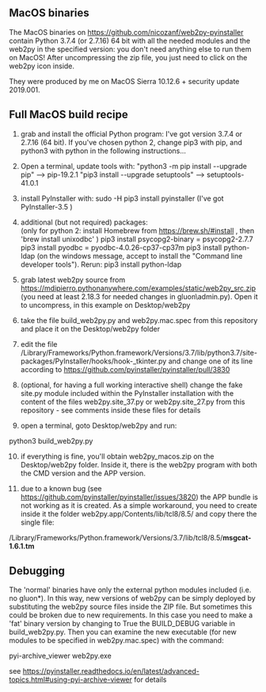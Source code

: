 ## MacOS binaries

The MacOS binaries on https://github.com/nicozanf/web2py-pyinstaller contain Python 3.7.4 (or 2.7.16) 64 bit with all the needed modules and the web2py in the specified version: you don't need anything else to run them on MacOS! After uncompressing the zip file, you just need to click on the web2py icon inside.  

They were produced by me on MacOS Sierra 10.12.6 + security update 2019.001.

## Full MacOS build recipe

1. grab and install the official Python program: I've got version 3.7.4 or 2.7.16 (64 bit). If you've chosen python 2, change pip3 with pip, and python3 with python in the following instructions...

2. Open a terminal, update tools with:
"python3 -m pip install --upgrade pip" --> pip-19.2.1
"pip3 install --upgrade setuptools" --> setuptools-41.0.1


3. install PyInstaller with: 
sudo -H pip3 install pyinstaller (I've got PyInstaller-3.5 )

4. additional (but not required) packages:  
(only for python 2: install Homebrew from https://brew.sh/#install , then 'brew install unixodbc' )
pip3 install psycopg2-binary = psycopg2-2.7.7
pip3 install pyodbc = pyodbc-4.0.26-cp37-cp37m
pip3 install python-ldap (on the windows message, accept to install the "Command line developer tools"). Rerun:
pip3 install python-ldap

5. grab latest web2py source from https://mdipierro.pythonanywhere.com/examples/static/web2py_src.zip (you need at least 2.18.3 for needed changes in gluon\admin.py). Open it to uncompress, in this example on Desktop/web2py


6. take the file build_web2py.py and web2py.mac.spec  from this repository and place it on the Desktop/web2py  folder  

7. edit the file /Library/Frameworks/Python.framework/Versions/3.7/lib/python3.7/site-packages/PyInstaller/hooks/hook-_tkinter.py and change one of its line according to https://github.com/pyinstaller/pyinstaller/pull/3830  

8. (optional, for having a full working interactive shell) change the fake site.py module included within the PyInstaller installation with the content of the files web2py.site_37.py or web2py.site_27.py from this repository - see comments inside these files for details

9. open a terminal, goto Desktop/web2py and run:  

python3 build_web2py.py

10. if everything is fine, you'll obtain web2py_macos.zip on the Desktop/web2py  folder. Inside it, there is the web2py program with both the CMD version and the APP version.  

11. due to a known bug (see https://github.com/pyinstaller/pyinstaller/issues/3820) the APP bundle is not working as it is created. As a simple workaround, you need to create inside it the folder web2py.app/Contents/lib/tcl8/8.5/ and copy there the single file:  

/Library/Frameworks/Python.framework/Versions/3.7/lib/tcl8/8.5/**msgcat-1.6.1.tm**  

## Debugging
The 'normal' binaries have only the external python modules included (i.e. no gluon*). In this way, new versions of web2py can be simply deployed by substituting the web2py source files inside the ZIP file. But sometimes this could be broken due to new requirements. In this case you need to make a 'fat' binary version by changing to True the BUILD_DEBUG variable in build_web2py.py. Then you can examine the new executable (for new modules to be specified in web2py.mac.spec) with the command:  

pyi-archive_viewer web2py.exe  

see https://pyinstaller.readthedocs.io/en/latest/advanced-topics.html#using-pyi-archive-viewer for details


